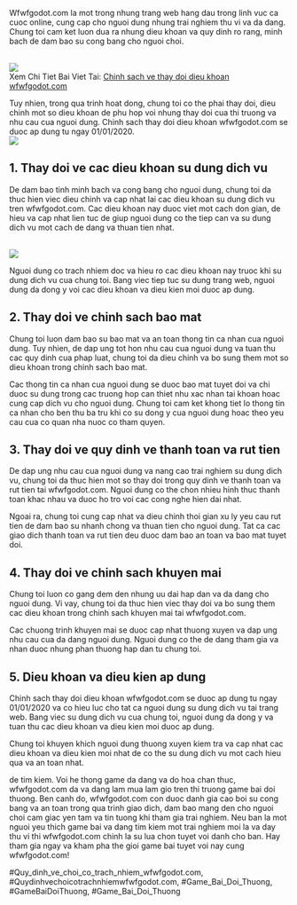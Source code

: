 <section>
<p>Wfwfgodot.com la mot trong nhung trang web hang dau trong linh vuc ca cuoc online, cung cap cho nguoi dung nhung trai nghiem thu vi va da dang. Chung toi cam ket luon dua ra nhung dieu khoan va quy dinh ro rang, minh bach de dam bao su cong bang cho nguoi choi.</p><br><img src="https://wfwfgodot.com/wp-content/uploads/2025/02/chinh-sach-ve-thay-doi-dieu-khoan-8.webp"></br>
Xem Chi Tiet Bai Viet Tai: <a href="https://wfwfgodot.com/chinh-sach-ve-thay-doi-dieu-khoan-wfwfgodot-com/">Chinh sach ve thay doi dieu khoan wfwfgodot.com</a>
<p>Tuy nhien, trong qua trinh hoat dong, chung toi co the phai thay doi, dieu chinh mot so dieu khoan de phu hop voi nhung thay doi cua thi truong va nhu cau cua nguoi dung. Chinh sach thay doi dieu khoan wfwfgodot.com se duoc ap dung tu ngay 01/01/2020.<br><img src="https://wfwfgodot.com/wp-content/uploads/2025/02/logo-gamebai-doi-thuong-1.webp"></br>
<h2>1. Thay doi ve cac dieu khoan su dung dich vu</h2>
<p>De dam bao tinh minh bach va cong bang cho nguoi dung, chung toi da thuc hien viec dieu chinh va cap nhat lai cac dieu khoan su dung dich vu tren wfwfgodot.com. Cac dieu khoan nay duoc viet mot cach don gian, de hieu va cap nhat lien tuc de giup nguoi dung co the tiep can va su dung dich vu mot cach de dang va thuan tien nhat.</p><br><img src="https://wfwfgodot.com/wp-content/uploads/2025/02/chinh-sach-ve-thay-doi-dieu-khoan-7.webp"></br>
<p>Nguoi dung co trach nhiem doc va hieu ro cac dieu khoan nay truoc khi su dung dich vu cua chung toi. Bang viec tiep tuc su dung trang web, nguoi dung da dong y voi cac dieu khoan va dieu kien moi duoc ap dung.
<h2>2. Thay doi ve chinh sach bao mat</h2>
<p>Chung toi luon dam bao su bao mat va an toan thong tin ca nhan cua nguoi dung. Tuy nhien, de dap ung tot hon nhu cau cua nguoi dung va tuan thu cac quy dinh cua phap luat, chung toi da dieu chinh va bo sung them mot so dieu khoan trong chinh sach bao mat.</p>
<p>Cac thong tin ca nhan cua nguoi dung se duoc bao mat tuyet doi va chi duoc su dung trong cac truong hop can thiet nhu xac nhan tai khoan hoac cung cap dich vu cho nguoi dung. Chung toi cam ket khong tiet lo thong tin ca nhan cho ben thu ba tru khi co su dong y cua nguoi dung hoac theo yeu cau cua co quan nha nuoc co tham quyen.
<h2>3. Thay doi ve quy dinh ve thanh toan va rut tien</h2>
<p>De dap ung nhu cau cua nguoi dung va nang cao trai nghiem su dung dich vu, chung toi da thuc hien mot so thay doi trong quy dinh ve thanh toan va rut tien tai wfwfgodot.com. Nguoi dung co the chon nhieu hinh thuc thanh toan khac nhau va duoc ho tro voi cac cong nghe hien dai nhat.</p>
<p>Ngoai ra, chung toi cung cap nhat va dieu chinh thoi gian xu ly yeu cau rut tien de dam bao su nhanh chong va thuan tien cho nguoi dung. Tat ca cac giao dich thanh toan va rut tien deu duoc dam bao an toan va bao mat tuyet doi.</p>
<h2>4. Thay doi ve chinh sach khuyen mai</h2>
<p>Chung toi luon co gang dem den nhung uu dai hap dan va da dang cho nguoi dung. Vi vay, chung toi da thuc hien viec thay doi va bo sung them cac dieu khoan trong chinh sach khuyen mai tai wfwfgodot.com.</p>
<p>Cac chuong trinh khuyen mai se duoc cap nhat thuong xuyen va dap ung nhu cau cua da dang nguoi dung. Nguoi dung co the de dang tham gia va nhan duoc nhung phan thuong hap dan tu chung toi.</p>
<h2>5. Dieu khoan va dieu kien ap dung</h2>
<p>Chinh sach thay doi dieu khoan wfwfgodot.com se duoc ap dung tu ngay 01/01/2020 va co hieu luc cho tat ca nguoi dung su dung dich vu tai trang web. Bang viec su dung dich vu cua chung toi, nguoi dung da dong y va tuan thu cac dieu khoan va dieu kien moi duoc ap dung.</p>
<p>Chung toi khuyen khich nguoi dung thuong xuyen kiem tra va cap nhat cac dieu khoan va dieu kien moi nhat de co the su dung dich vu mot cach hieu qua va an toan nhat.</p>
</section><p>de tim kiem. Voi he thong game da dang va do hoa chan thuc, wfwfgodot.com da va dang lam mua lam gio tren thi truong game bai doi thuong. Ben canh do, wfwfgodot.com con duoc danh gia cao boi su cong bang va an toan trong qua trinh giao dich, dam bao mang den cho nguoi choi cam giac yen tam va tin tuong khi tham gia trai nghiem. Neu ban la mot nguoi yeu thich game bai va dang tim kiem mot trai nghiem moi la va day thu vi thi wfwfgodot.com chinh la su lua chon tuyet voi danh cho ban. Hay tham gia ngay va kham pha the gioi game bai tuyet voi nay cung wfwfgodot.com!</p>
#Quy_dinh_ve_choi_co_trach_nhiem_wfwfgodot.com, #Quydinhvechoicotrachnhiemwfwfgodot.com, #Game_Bai_Doi_Thuong, #GameBaiDoiThuong, #Game_Bai_Doi_Thuong
